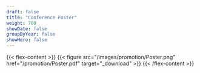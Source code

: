 ```yaml
---
draft: false
title: "Conference Poster"
weight: 700
showDate: false
groupByYear: false
showHero: false
---
```


{{< flex-content >}}
{{< figure src="/images/promotion/Poster.png" href="/promotion/Poster.pdf" target="_download" >}}
{{< /flex-content >}}
